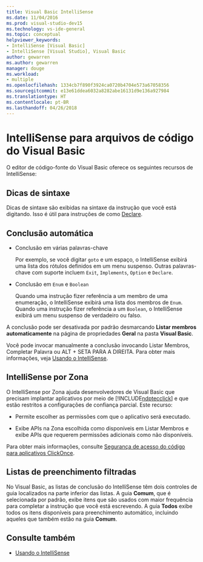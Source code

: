 ```yaml
---
title: Visual Basic IntelliSense
ms.date: 11/04/2016
ms.prod: visual-studio-dev15
ms.technology: vs-ide-general
ms.topic: conceptual
helpviewer_keywords:
- IntelliSense [Visual Basic]
- IntelliSense [Visual Studio], Visual Basic
author: gewarren
ms.author: gewarren
manager: douge
ms.workload:
- multiple
ms.openlocfilehash: 1334cb7f890f3924ca0720b4704e573a67058356
ms.sourcegitcommit: e13e61ddea6032a8282abe16131d9e136a927984
ms.translationtype: HT
ms.contentlocale: pt-BR
ms.lasthandoff: 04/26/2018
---
```

# <a name="intellisense-for-visual-basic-code-files"></a>IntelliSense para arquivos de código do Visual Basic

O editor de código-fonte do Visual Basic oferece os seguintes recursos de IntelliSense:

## <a name="syntax-tips"></a>Dicas de sintaxe

Dicas de sintaxe são exibidas na sintaxe da instrução que você está digitando. Isso é útil para instruções de como [Declare](/dotnet/visual-basic/language-reference/statements/declare-statement).

## <a name="automatic-completion"></a>Conclusão automática

- Conclusão em várias palavras-chave

     Por exemplo, se você digitar `goto` e um espaço, o IntelliSense exibirá uma lista dos rótulos definidos em um menu suspenso. Outras palavras-chave com suporte incluem `Exit`, `Implements`, `Option` e `Declare`.

- Conclusão em `Enum` e `Boolean`

    Quando uma instrução fizer referência a um membro de uma enumeração, o IntelliSense exibirá uma lista dos membros de `Enum`. Quando uma instrução fizer referência a um `Boolean`, o IntelliSense exibirá um menu suspenso de verdadeiro ou falso.

A conclusão pode ser desativada por padrão desmarcando **Listar membros automaticamente** na página de propriedades **Geral** na pasta **Visual Basic**.

Você pode invocar manualmente a conclusão invocando Listar Membros, Completar Palavra ou ALT + SETA PARA A DIREITA. Para obter mais informações, veja [Usando o IntelliSense](../ide/using-intellisense.md).

## <a name="intellisense-in-zone"></a>IntelliSense por Zona

O IntelliSense por Zona ajuda desenvolvedores de Visual Basic que precisam implantar aplicativos por meio de [!INCLUDE[ndptecclick](../deployment/includes/ndptecclick_md.md)] e que estão restritos a configurações de confiança parcial. Este recurso:

- Permite escolher as permissões com que o aplicativo será executado.

- Exibe APIs na Zona escolhida como disponíveis em Listar Membros e exibe APIs que requerem permissões adicionais como não disponíveis.

Para obter mais informações, consulte [Segurança de acesso do código para aplicativos ClickOnce](../deployment/code-access-security-for-clickonce-applications.md).

## <a name="filtered-completion-lists"></a>Listas de preenchimento filtradas

No Visual Basic, as listas de conclusão do IntelliSense têm dois controles de guia localizados na parte inferior das listas. A guia **Comum**, que é selecionada por padrão, exibe itens que são usados com maior frequência para completar a instrução que você está escrevendo. A guia **Todos** exibe todos os itens disponíveis para preenchimento automático, incluindo aqueles que também estão na guia **Comum**.

## <a name="see-also"></a>Consulte também

- [Usando o IntelliSense](../ide/using-intellisense.md)